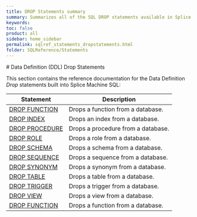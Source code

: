 ```yaml
---
title: DROP Statements summary
summary: Summarizes all of the SQL DROP statements available in Splice Machine SQL.
keywords:
toc: false
product: all
sidebar: home_sidebar
permalink: sqlref_statements_dropstatements.html
folder: SQLReference/Statements
---
```

<section>
<div class="TopicContent" data-swiftype-index="true" markdown="1">
# Data Definition (DDL) Drop Statements

This section contains the reference documentation for the Data
Definition *Drop* statements built into Splice Machine SQL:

<table summary="Summary table with links to and descriptions of DDL DROP statement topics">
                <col />
                <col />
                <thead>
                    <tr>
                        <th>Statement</th>
                        <th>Description</th>
                    </tr>
                </thead>
                <tbody>
                    <tr>
                        <td class="CodeFont"><a href="sqlref_statements_dropfunction.html">DROP FUNCTION</a>
                        </td>
                        <td>Drops a function from a database.</td>
                    </tr>
                    <tr>
                        <td class="CodeFont"><a href="sqlref_statements_dropindex.html">DROP INDEX</a>
                        </td>
                        <td>Drops an index from a database.</td>
                    </tr>
                    <tr>
                        <td class="CodeFont"><a href="sqlref_statements_dropprocedure.html">DROP PROCEDURE</a>
                        </td>
                        <td>Drops a procedure from a database.</td>
                    </tr>
                    <tr>
                        <td class="CodeFont"><a href="sqlref_statements_droprole.html">DROP ROLE</a>
                        </td>
                        <td>Drops a role from a database.</td>
                    </tr>
                    <tr>
                        <td class="CodeFont"><a href="sqlref_statements_dropschema.html">DROP SCHEMA</a>
                        </td>
                        <td>Drops a schema from a database.</td>
                    </tr>
                    <tr>
                        <td class="CodeFont"><a href="sqlref_statements_dropsequence.html">DROP SEQUENCE</a>
                        </td>
                        <td>Drops a sequence from a database.</td>
                    </tr>
                    <tr>
                        <td class="CodeFont"><a href="sqlref_statements_dropsynonym.html">DROP SYNONYM</a>
                        </td>
                        <td>Drops a synonym from a database.</td>
                    </tr>
                    <tr>
                        <td class="CodeFont"><a href="sqlref_statements_droptable.html">DROP TABLE</a>
                        </td>
                        <td>Drops a table from a database.</td>
                    </tr>
                    <tr>
                        <td class="CodeFont"><a href="sqlref_statements_droptrigger.html">DROP TRIGGER</a>
                        </td>
                        <td>Drops a trigger from a database.</td>
                    </tr>
                    <tr>
                        <td class="CodeFont"><a href="sqlref_statements_dropview.html">DROP VIEW</a>
                        </td>
                        <td>Drops a view from a database.</td>
                    </tr>
                    <tr>
                        <td class="CodeFont"><a href="sqlref_statements_dropfunction.html">DROP FUNCTION</a>
                        </td>
                        <td>Drops a function from a database.</td>
                    </tr>
                </tbody>
            </table>
</div>
</section>


